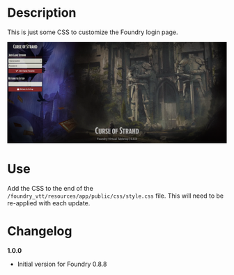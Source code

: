 # Description

This is just some CSS to customize the Foundry login page.

![Preview](doc/Preview.png)

# Use

Add the CSS to the end of the `/foundry_vtt/resources/app/public/css/style.css` file. This will need to be re-applied with each update.

# Changelog

**1.0.0**

- Initial version for Foundry 0.8.8
